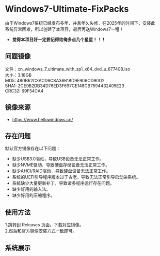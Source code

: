 # Windows7-Ultimate-FixPacks

由于Windows7系统已经发布多年，并且年久失修，在2025年的时间下，安装此系统异常困难，所以创建了本项目，最后再送Windows7一程！

- **觉得本项目好一定要记得给俺多点几个星星！！！**

## 问题镜像
文件：cn_windows_7_ultimate_with_sp1_x64_dvd_u_677408.iso  
大小：3.18GB  
MD5: 480B62C3ACD6C8A36B18D9E906CD90D2  
SHA1: 2CE0B2DB34D76ED3F697CE148CB7594432405E23  
CRC32: 69F54CA4  

## 镜像来源
- https://www.hellowindows.cn/

## 存在问题
默认官方镜像存在以下问题：
- 缺少USB3.0驱动，导致USB设备无法正常工作。
- 缺少NVME驱动，导致硬盘存储设备无法正常工作。
- 缺少AHCI/RAID驱动，导致硬盘设备无法正常工作。
- 系统的UEFI引导程序版本过于古老，导致无法正常引导启动进系统。
- 系统缺少大量更新补丁，导致诸多程序运行存在问题。
- 缺少好用的输入法。
- 缺少好用的压缩程序。

## 使用方法
1.跳转到 Releases 页面，下载对应镜像。  
2.然后和官方镜像安装方式一致即可。  

## 系统展示











